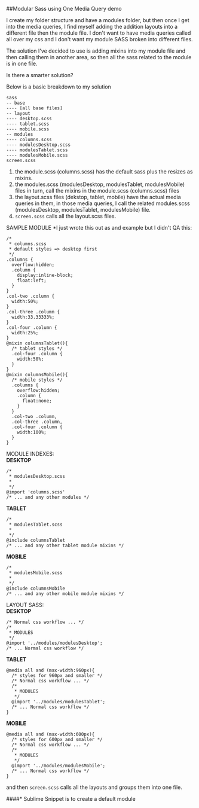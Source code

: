 ##Modular Sass using One Media Query demo

I create my folder structure and have a modules folder, but then once I get into the media queries, I find myself adding the addition layouts into a different file then the module file. I don't want to have media queries called all over my css and I don't want my module SASS broken into different files.

The solution I've decided to use is adding mixins into my module file and then calling them in another area, so then all the sass related to the module is in one file.

Is there a smarter solution?

Below is a basic breakdown to my solution

    sass
    -- base
    ---- [all base files]
    -- layout
    ---- desktop.scss
    ---- tablet.scss
    ---- mobile.scss
    -- modules
    ---- columns.scss
    ---- modulesDesktop.scss
    ---- modulesTablet.scss
    ---- modulesMobile.scss
    screen.scss

1) the module.scss (columns.scss) has the default sass plus the resizes as mixins.
2) the modules.scss (modulesDesktop, modulesTablet, modulesMobile) files in turn, call the mixins in the module.scss (columns.scss) files  
3) the layout.scss files (dekstop, tablet, mobile) have the actual media queries in them, in those media queries, I call the related modules.scss (modulesDesktop, modulesTablet, modulesMobile) file.  
4) `screen.scss` calls all the layout.scss files.  

SAMPLE MODULE *I just wrote this out as and example but I didn't QA this:

    /*
     * columns.scss
     * default styles => desktop first
     */
    .columns {
      overflow:hidden;
      .column {
        display:inline-block;
        float:left;
      }
    }
    .col-two .column {
      width:50%;
    }
    .col-three .column {
      width:33.33333%;
    }
    .col-four .column {
      width:25%;
    }
    @mixin columnsTablet(){
      /* tablet styles */
      .col-four .column {
        width:50%;
      }	
    }
    @mixin columnsMobile(){
      /* mobile styles */
      .columns {
        overflow:hidden;
        .column {
          float:none;
        }
      }
      .col-two .column,
      .col-three .column,
      .col-four .column {
        width:100%;
      }
    }

MODULE INDEXES:  
__DESKTOP__

    /*
     * modulesDesktop.scss
     * 
     */
    @import 'columns.scss'
    /* ... and any other modules */

__TABLET__

    /*
     * modulesTablet.scss
     * 
     */
    @include columnsTablet
    /* ... and any other tablet module mixins */

__MOBILE__

    /*
     * modulesMobile.scss
     * 
     */
    @include columnsMobile
    /* ... and any other mobile module mixins */

LAYOUT SASS:  
__DESKTOP__

    /* Normal css workflow ... */
    /*
     * MODULES
     */
    @import '../modules/modulesDesktop';
    /* ... Normal css workflow */

__TABLET__

    @media all and (max-width:960px){
      /* styles for 960px and smaller */
      /* Normal css workflow ... */
      /*
       * MODULES
       */
      @import '../modules/modulesTablet';
      /* ... Normal css workflow */
    }

__MOBILE__

    @media all and (max-width:600px){
      /* styles for 600px and smaller */
      /* Normal css workflow ... */
      /*
       * MODULES
       */
      @import '../modules/modulesMobile';
      /* ... Normal css workflow */
    }

and then `screen.scss` calls all the layouts and groups them into one file.

####* Sublime Snippet is to create a default module